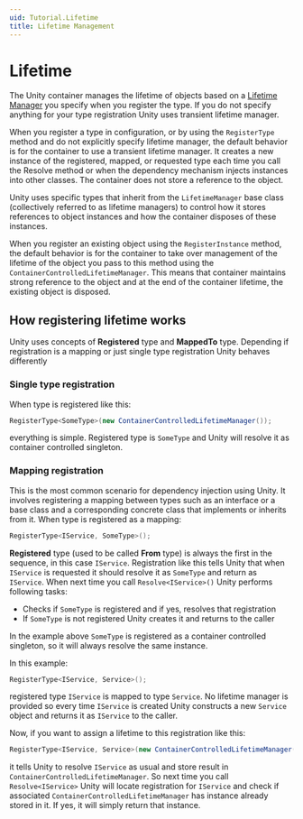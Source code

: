 ```yaml
---
uid: Tutorial.Lifetime
title: Lifetime Management
---
```


# Lifetime

The Unity container manages the lifetime of objects based on a [Lifetime Manager](xref:Unity.Lifetime) you specify when you register the type. If you do not specify anything for your type registration Unity uses transient lifetime manager.

When you register a type in configuration, or by using the ``RegisterType`` method and do not explicitly specify lifetime manager, the default behavior is for the container to use a transient lifetime manager. It creates a new instance of the registered, mapped, or requested type each time you call the Resolve method or when the dependency mechanism injects instances into other classes. The container does not store a reference to the object.

Unity uses specific types that inherit from the ``LifetimeManager`` base class (collectively referred to as lifetime managers) to control how it stores references to object instances and how the container disposes of these instances.

When you register an existing object using the ``RegisterInstance`` method, the default behavior is for the container to take over management of the lifetime of the object you pass to this method using the ``ContainerControlledLifetimeManager``. This means that container maintains strong reference to the object and at the end of the container lifetime, the existing object is disposed.

## How registering lifetime works

Unity uses concepts of **Registered** type and **MappedTo** type. Depending if registration is a mapping or just single type registration Unity behaves differently

### Single type registration

When type is registered like this:

```C#
RegisterType<SomeType>(new ContainerControlledLifetimeManager());
```

everything is simple. Registered type is ``SomeType`` and Unity will resolve it as container controlled singleton.

### Mapping registration

This is the most common scenario for dependency injection using Unity. It involves registering a mapping between types such as an interface or a base class and a corresponding concrete class that implements or inherits from it.
When type is registered as a mapping:

```C#
RegisterType<IService, SomeType>();
```

**Registered** type (used to be called **From** type) is always the first in the sequence, in this case `IService`. Registration like this tells Unity that when `IService` is requested it should resolve it as ``SomeType`` and return as `IService`.
When next time you call ``Resolve<IService>()`` Unity performs following tasks:

- Checks if ``SomeType`` is registered and if yes, resolves that registration
- If ``SomeType`` is not registered Unity creates it and returns to the caller

In the example above ``SomeType`` is registered as a container controlled singleton, so it will always resolve the same instance.

In this example:

```C#
RegisterType<IService, Service>();
```

registered type ``IService`` is mapped to type ``Service``. No lifetime manager is provided so every time ``IService`` is created Unity constructs a new ``Service`` object and returns it as ``IService`` to the caller.

Now, if you want to assign a lifetime to this registration like this:

```C#
RegisterType<IService, Service>(new ContainerControlledLifetimeManager());
```

it tells Unity to resolve ``IService`` as usual and store result in ``ContainerControlledLifetimeManager``. So next time you call ``Resolve<IService>`` Unity will locate registration for ``IService`` and check if associated ``ContainerControlledLifetimeManager`` has instance already stored in it. If yes, it will simply return that instance.